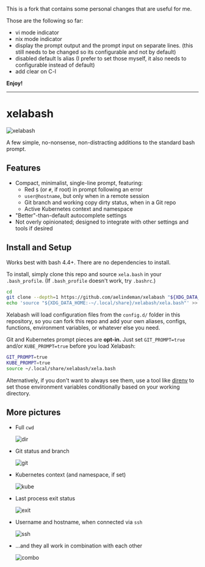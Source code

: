 This is a fork that contains some personal changes that are useful for me.

Those are the following so far:

- vi mode indicator
- nix mode indicator
- display the prompt output and the prompt input on separate lines. (this still
  needs to be changed so its configurable and not by default)
- disabled default ls alias (I prefer to set those myself, it also needs to
  configurable instead of default)
- add clear on C-l

**Enjoy!**

---

# xelabash

![xelabash](images/base.png)

A few simple, no-nonsense, non-distracting additions to the standard bash prompt.

## Features

- Compact, minimalist, single-line prompt, featuring:
  - Red `$` (or `#`, if root) in prompt following an error
  - `user@hostname`, but only when in a remote session
  - Git branch and working copy dirty status, when in a Git repo
  - Active Kubernetes context and namespace
- "Better"-than-default autocomplete settings
- Not overly opinionated; designed to integrate with other settings and tools if desired

## Install and Setup

Works best with bash 4.4+. There are no dependencies to install.

To install, simply clone this repo and source `xela.bash` in your `.bash_profile`. (If `.bash_profile` doesn't work, try `.bashrc`.)

```bash
cd
git clone --depth=1 https://github.com/aelindeman/xelabash "${XDG_DATA_HOME:-~/.local/share}/xelabash"
echo 'source "${XDG_DATA_HOME:-~/.local/share}/xelabash/xela.bash"' >> .bash_profile
```

Xelabash will load configuration files from the `config.d/` folder in this repository, so you can fork this repo and add your own aliases, configs, functions, environment variables, or whatever else you need.

Git and Kubernetes prompt pieces are **opt-in.** Just set `GIT_PROMPT=true` and/or `KUBE_PROMPT=true` before you load Xelabash:

```bash
GIT_PROMPT=true
KUBE_PROMPT=true
source ~/.local/share/xelabash/xela.bash
```

Alternatively, if you don't want to always see them, use a tool like [direnv](https://github.com/direnv/direnv) to set those environment variables conditionally based on your working directory.

## More pictures

- Full `cwd`

  ![dir](images/dir.png)

- Git status and branch

  ![git](images/git.png)

- Kubernetes context (and namespace, if set)

  ![kube](images/kube.png)

- Last process exit status

  ![exit](images/exit.png)

- Username and hostname, when connected via `ssh`

  ![ssh](images/ssh.png)

- ...and they all work in combination with each other

  ![combo](images/combo.png)
